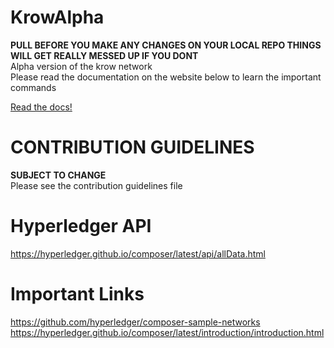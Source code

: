 # KrowAlpha
**PULL BEFORE YOU MAKE ANY CHANGES ON YOUR LOCAL REPO THINGS WILL GET REALLY MESSED UP IF YOU DONT**<br />
Alpha version of the krow network<br />
Please read the documentation on the website below to learn the important commands<br />

[Read the docs!](https://krownetwork.github.io/KrowAlpha/)

# CONTRIBUTION GUIDELINES
**SUBJECT TO CHANGE**<br />
Please see the contribution guidelines file

# Hyperledger API
https://hyperledger.github.io/composer/latest/api/allData.html<br />

# Important Links
https://github.com/hyperledger/composer-sample-networks<br />
https://hyperledger.github.io/composer/latest/introduction/introduction.html
